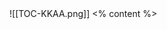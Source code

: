 <grid drag="100 100" drop="0 0" class="fullImage">
![[TOC-KKAA.png]]
</grid>

<grid class="content" drag="40 80" drop="30 10"   align="center"   style="z-index: 999;" justify-content="center">
<% content %>
</grid>